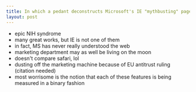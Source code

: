 ```yaml
---
title: In which a pedant deconstructs Microsoft's IE "mythbusting" page.
layout: post
---
```


- epic NIH syndrome
- many great works, but IE is not one of them
- in fact, MS has never really understood the web
- marketing department may as well be living on the moon
- doesn't compare safari, lol
- dusting off the marketing machine because of EU antitrust ruling (citation needed)
- most worrisome is the notion that each of these features is being measured in a binary fashion




[nih]: http://en.wikipedia.org/wiki/Not_Invented_Here
[table]: http://www.microsoft.com/windows/internet-explorer/get-the-facts/browser-comparison.aspx